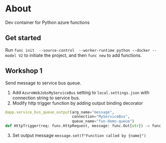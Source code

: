 # About

Dev container for Python azure functions 

## Get started
Run `func init  --source-control  --worker-runtime python --docker --model V2` to initiate the project, and then `func new` to add functions.

## Workshop 1
Send message to service bus queue.

1. Add `AzureWebJobsMyServiceBus` setting to `local.settings.json` with connection string to service bus.
2. Modify http trigger function by adding output binding decorator
```python
@app.service_bus_queue_output(arg_name="message",
                              connection="MyServiceBus",
                              queue_name="fun-demo-queue")
def HttpTrigger(req: func.HttpRequest, message: func.Out[str]) -> func.HttpResponse:
```
3. Set output message `message.set(f"Function called by {name}")`